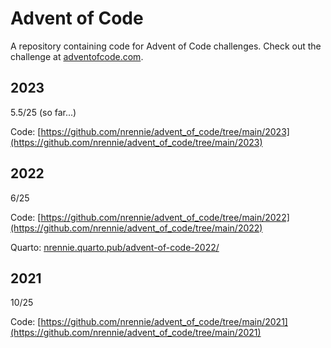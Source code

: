 # Advent of Code

A repository containing code for Advent of Code challenges. Check out the challenge at [adventofcode.com](https://adventofcode.com/). 

## 2023

5.5/25 (so far...)

Code: [https://github.com/nrennie/advent_of_code/tree/main/2023](https://github.com/nrennie/advent_of_code/tree/main/2023)


## 2022 

6/25

Code: [https://github.com/nrennie/advent_of_code/tree/main/2022](https://github.com/nrennie/advent_of_code/tree/main/2022)

Quarto: [nrennie.quarto.pub/advent-of-code-2022/](https://nrennie.quarto.pub/advent-of-code-2022/)


## 2021

10/25

Code: [https://github.com/nrennie/advent_of_code/tree/main/2021](https://github.com/nrennie/advent_of_code/tree/main/2021)
